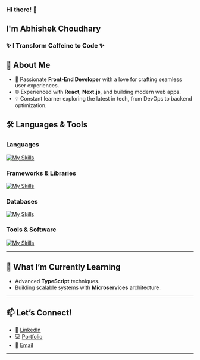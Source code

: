 ### Hi there! 👋  
## I'm Abhishek Choudhary  

### ✨ I Transform Caffeine to Code ✨  


## 🚀 About Me  
- 🌟 Passionate **Front-End Developer** with a love for crafting seamless user experiences.  
- 🌐 Experienced with **React**, **Next.js**, and building modern web apps.  
- 💡 Constant learner exploring the latest in tech, from DevOps to backend optimization.  


## 🛠️ Languages & Tools  

### **Languages**  
[![My Skills](https://skillicons.dev/icons?i=ts,js,php,dotnet,java,css&perline=6)](https://skillicons.dev)

### **Frameworks & Libraries**  
[![My Skills](https://skillicons.dev/icons?i=react,nextjs,tailwindcss,bootstrap,express,nodejs&perline=6)](https://skillicons.dev)

### **Databases**  
[![My Skills](https://skillicons.dev/icons?i=mongo,mysql,firebase,postgres&perline=4)](https://skillicons.dev)

### **Tools & Software**  
[![My Skills](https://skillicons.dev/icons?i=git,androidstudio,xd,figma,wordpress,ps&perline=6)](https://skillicons.dev)

---

## 🌱 What I’m Currently Learning  
- Advanced **TypeScript** techniques.  
- Building scalable systems with **Microservices** architecture.  

---

## 📫 Let’s Connect!  
- 💼 [LinkedIn](https://www.linkedin.com/in/choudharyabhishekk/)  
- 💻 [Portfolio](https://github.com/choudharyabhishekk)  
- 📨 [Email](mailto:Choudharyabhishekk@gmail.com)  

---
